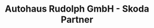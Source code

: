 ---
title: "Autohaus Rudolph GmbH - Skoda Partner"
url: /merseburg/autohaus-rudolph-gmbh-skoda-partner/
shop: Autohaus
---